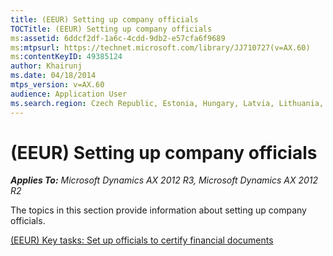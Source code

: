 ```yaml
---
title: (EEUR) Setting up company officials
TOCTitle: (EEUR) Setting up company officials
ms:assetid: 6ddcf2df-1a6c-4cdd-9db2-e57cfa6f9689
ms:mtpsurl: https://technet.microsoft.com/library/JJ710727(v=AX.60)
ms:contentKeyID: 49385124
author: Khairunj
ms.date: 04/18/2014
mtps_version: v=AX.60
audience: Application User
ms.search.region: Czech Republic, Estonia, Hungary, Latvia, Lithuania, Poland, Russia
---
```


# (EEUR) Setting up company officials 


_**Applies To:** Microsoft Dynamics AX 2012 R3, Microsoft Dynamics AX 2012 R2_

The topics in this section provide information about setting up company officials.

[(EEUR) Key tasks: Set up officials to certify financial documents](eeur-key-tasks-set-up-officials-to-certify-financial-documents.md)

  


